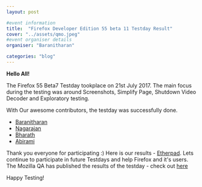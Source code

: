 ```yaml
---
layout: post

#event information
title:  "Firefox Developer Edition 55 beta 11 Testday Result"
cover: "../assets/qmo.jpeg"
#event organiser details
organiser: "Baranitharan"

categories: "blog"
---
```


**Hello All!**

<p>The  Firefox 55 Beta7 Testday tookplace on  21st July 2017. The main focus during the testing was around Screenshots, Simplify Page, Shutdown Video Decoder and Exploratory testing.</p>
<p>With Our awesome contributors, the testday was successfully done.</p>


- [Baranitharan](https://twitter.com/baranicool)
- [Nagarajan](https://twitter.com/rnagarajan96)
- [Bharath](https://twitter.com)
- [Abirami](https://twitter.com/abiramisd)



Thank you everyone for participating :)
Here is our results - [Etherpad](https://public.etherpad-mozilla.org/p/MozillaIN_QA_Firefox_Developer_Edition_55_Beta_11). Lets continue to participate in future Testdays and help Firefox and it's users.
The Mozilla QA has published the results of the testday - check out [here](https://quality.mozilla.org/2017/07/firefox-developer-edition-55-beta-11-testday-results/)
<p>Happy Testing!</p>
